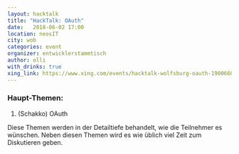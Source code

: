 ```yaml
---
layout: hacktalk
title: "HackTalk: OAuth"
date:   2018-06-02 17:00
location: neosIT
city: wob
categories: event
organizer: entwicklerstammtisch
author: olli
with_drinks: true
xing_link: https://www.xing.com/events/hacktalk-wolfsburg-oauth-1900660
---
```


### Haupt-Themen:

1. (Schakko) OAuth

Diese Themen werden in der Detailtiefe behandelt, wie die Teilnehmer es wünschen. Neben diesen Themen wird es wie üblich viel Zeit zum Diskutieren geben.
